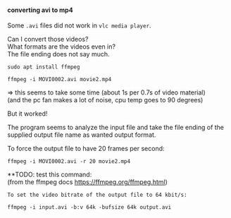 #### converting avi to mp4

Some `.avi` files did not work in `vlc media player`.

Can I convert those videos?\
What formats are the videos even in?\
The file ending does not say much.

```
sudo apt install ffmpeg
```

```
ffmpeg -i MOVI0002.avi movie2.mp4
```
=> this seems to take some time (about 1s per 0.7s of video material)\
(and the pc fan makes a lot of noise, cpu temp goes to 90 degrees)

But it worked!

The program seems to analyze the input file and take the file ending of the supplied output file name as wanted output format.

To force the output file to have 20 frames per second:
```
ffmpeg -i MOVI0002.avi -r 20 movie2.mp4
```

**TODO: test this command:\
(from the ffmpeg docs https://ffmpeg.org/ffmpeg.html)
```
To set the video bitrate of the output file to 64 kbit/s:

ffmpeg -i input.avi -b:v 64k -bufsize 64k output.avi
```
